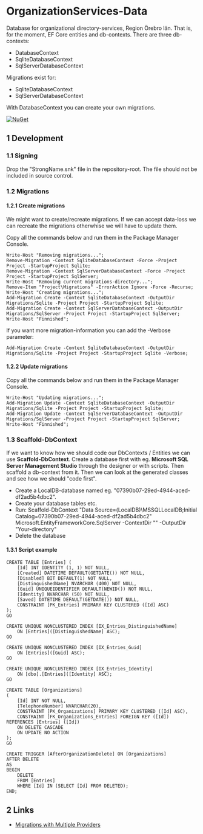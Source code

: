 # OrganizationServices-Data

Database for organizational directory-services, Region Örebro län. That is, for the moment, EF Core entities and db-contexts. There are three db-contexts:
- DatabaseContext
- SqliteDatabaseContext
- SqlServerDatabaseContext

Migrations exist for:
- SqliteDatabaseContext
- SqlServerDatabaseContext

With DatabaseContext you can create your own migrations.

[![NuGet](https://img.shields.io/nuget/v/RegionOrebroLan.OrganizationServices.Data.svg?label=NuGet)](https://www.nuget.org/packages/RegionOrebroLan.OrganizationServices.Data)

## 1 Development

### 1.1 Signing

Drop the "StrongName.snk" file in the repository-root. The file should not be included in source control.

### 1.2 Migrations

#### 1.2.1 Create migrations

We might want to create/recreate migrations. If we can accept data-loss we can recreate the migrations otherwhise we will have to update them.

Copy all the commands below and run them in the Package Manager Console.

	Write-Host "Removing migrations...";
	Remove-Migration -Context SqliteDatabaseContext -Force -Project Project -StartupProject Sqlite;
	Remove-Migration -Context SqlServerDatabaseContext -Force -Project Project -StartupProject SqlServer;
	Write-Host "Removing current migrations-directory...";
	Remove-Item "Project\Migrations" -ErrorAction Ignore -Force -Recurse;
	Write-Host "Creating migrations...";
	Add-Migration Create -Context SqliteDatabaseContext -OutputDir Migrations/Sqlite -Project Project -StartupProject Sqlite;
	Add-Migration Create -Context SqlServerDatabaseContext -OutputDir Migrations/SqlServer -Project Project -StartupProject SqlServer;
	Write-Host "Finnished";

If you want more migration-information you can add the -Verbose parameter:

	Add-Migration Create -Context SqliteDatabaseContext -OutputDir Migrations/Sqlite -Project Project -StartupProject Sqlite -Verbose;

#### 1.2.2 Update migrations

Copy all the commands below and run them in the Package Manager Console.

	Write-Host "Updating migrations...";
	Add-Migration Update -Context SqliteDatabaseContext -OutputDir Migrations/Sqlite -Project Project -StartupProject Sqlite;
	Add-Migration Update -Context SqlServerDatabaseContext -OutputDir Migrations/SqlServer -Project Project -StartupProject SqlServer;
	Write-Host "Finnished";

### 1.3 Scaffold-DbContext

If we want to know how we should code our DbContexts / Entities we can use **Scaffold-DbContext**. Create a database first with eg. **Microsoft SQL Server Management Studio** through the designer or with scripts. Then scaffold a db-context from it. Then we can look at the generated classes and see how we should "code first".

- Create a LocalDB-database named eg. "07390b07-29ed-4944-aced-df2ad5b4dbc2".
- Create your database tables etc.
- Run: Scaffold-DbContext "Data Source=(LocalDB)\MSSQLLocalDB;Initial Catalog=07390b07-29ed-4944-aced-df2ad5b4dbc2" Microsoft.EntityFrameworkCore.SqlServer -ContextDir "" -OutputDir "Your-directory"
- Delete the database

#### 1.3.1 Script example

	CREATE TABLE [Entries] (
		[Id] INT IDENTITY (1, 1) NOT NULL,
		[Created] DATETIME DEFAULT(GETDATE()) NOT NULL,
		[Disabled] BIT DEFAULT(1) NOT NULL,
		[DistinguishedName] NVARCHAR (400) NOT NULL,
		[Guid] UNIQUEIDENTIFIER DEFAULT(NEWID()) NOT NULL,
		[Identity] NVARCHAR (50) NOT NULL,
		[Saved] DATETIME DEFAULT(GETDATE()) NOT NULL,
		CONSTRAINT [PK_Entries] PRIMARY KEY CLUSTERED ([Id] ASC)
	);
	GO

	CREATE UNIQUE NONCLUSTERED INDEX [IX_Entries_DistinguishedName]
		ON [Entries]([DistinguishedName] ASC);
	GO

	CREATE UNIQUE NONCLUSTERED INDEX [IX_Entries_Guid]
		ON [Entries]([Guid] ASC);
	GO

	CREATE UNIQUE NONCLUSTERED INDEX [IX_Entries_Identity]
		ON [dbo].[Entries]([Identity] ASC);
	GO

	CREATE TABLE [Organizations]
	(
		[Id] INT NOT NULL,
		[TelephoneNumber] NVARCHAR(20),
		CONSTRAINT [PK_Organizations] PRIMARY KEY CLUSTERED ([Id] ASC),
		CONSTRAINT [FK_Organizations_Entries] FOREIGN KEY ([Id]) REFERENCES [Entries] ([Id])
		ON DELETE CASCADE
		ON UPDATE NO ACTION
	);
	GO

	CREATE TRIGGER [AfterOrganizationDelete] ON [Organizations]
	AFTER DELETE
	AS
	BEGIN
		DELETE
		FROM [Entries]
		WHERE [Id] IN (SELECT [Id] FROM DELETED);
	END;

## 2 Links

- [Migrations with Multiple Providers](https://docs.microsoft.com/en-us/ef/core/managing-schemas/migrations/providers/)